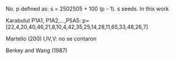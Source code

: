 No. p defined as:
s = 2502505 + 100 (p - 1).
s seeds.
In this work

Karabulut P1A1, P1A2,...,P5A5:
p=[22,4,20,40,46,21,8,10,4,42,35,25,14,28,11,65,33,48,26,7]

Martello (200) I,IV,V:
no se contaron

Berkey and Wang (1987)
